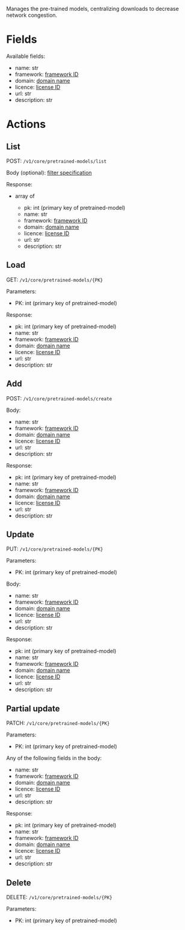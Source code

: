 Manages the pre-trained models, centralizing downloads to decrease network congestion.

# Fields

Available fields:

  * name: str
  * framework: [framework ID](frameworks.md)
  * domain: [domain name](domains.md)
  * licence: [license ID](licenses.md)
  * url: str
  * description: str

# Actions

## List

POST: `/v1/core/pretrained-models/list`

Body (optional): [filter specification](filtering.md)
  
Response:

  * array of

    * pk: int (primary key of pretrained-model)
    * name: str
    * framework: [framework ID](frameworks.md)
    * domain: [domain name](domains.md)
    * licence: [license ID](licenses.md)
    * url: str
    * description: str


## Load

GET: `/v1/core/pretrained-models/{PK}`

Parameters:

  * PK: int (primary key of pretrained-model)
  
Response:

  * pk: int (primary key of pretrained-model)
  * name: str
  * framework: [framework ID](frameworks.md)
  * domain: [domain name](domains.md)
  * licence: [license ID](licenses.md)
  * url: str
  * description: str

## Add

POST: `/v1/core/pretrained-models/create`

Body:

  * name: str
  * framework: [framework ID](frameworks.md)
  * domain: [domain name](domains.md)
  * licence: [license ID](licenses.md)
  * url: str
  * description: str

Response:

  * pk: int (primary key of pretrained-model)
  * name: str
  * framework: [framework ID](frameworks.md)
  * domain: [domain name](domains.md)
  * licence: [license ID](licenses.md)
  * url: str
  * description: str

## Update

PUT: `/v1/core/pretrained-models/{PK}`

Parameters:

  * PK: int (primary key of pretrained-model)
  
Body: 
 
  * name: str
  * framework: [framework ID](frameworks.md)
  * domain: [domain name](domains.md)
  * licence: [license ID](licenses.md)
  * url: str
  * description: str

Response:

  * pk: int (primary key of pretrained-model)
  * name: str
  * framework: [framework ID](frameworks.md)
  * domain: [domain name](domains.md)
  * licence: [license ID](licenses.md)
  * url: str
  * description: str

## Partial update

PATCH: `/v1/core/pretrained-models/{PK}`

Parameters:

  * PK: int (primary key of pretrained-model)

Any of the following fields in the body:

  * name: str
  * framework: [framework ID](frameworks.md)
  * domain: [domain name](domains.md)
  * licence: [license ID](licenses.md)
  * url: str
  * description: str

Response:

  * pk: int (primary key of pretrained-model)
  * name: str
  * framework: [framework ID](frameworks.md)
  * domain: [domain name](domains.md)
  * licence: [license ID](licenses.md)
  * url: str
  * description: str


## Delete

DELETE: `/v1/core/pretrained-models/{PK}`

Parameters:

  * PK: int (primary key of pretrained-model)
